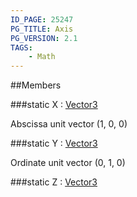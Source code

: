 ```yaml
---
ID_PAGE: 25247
PG_TITLE: Axis
PG_VERSION: 2.1
TAGS:
    - Math
---
```








##Members

###static X : [Vector3](/classes/Vector3)





Abscissa unit vector (1, 0, 0)




###static Y : [Vector3](/classes/Vector3)





Ordinate unit vector (0, 1, 0)




###static Z : [Vector3](/classes/Vector3)




